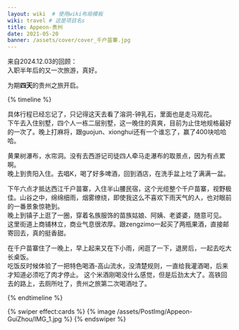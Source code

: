 ```yaml
---
layout: wiki  # 使用wiki布局模板
wiki: travel # 这是项目名s
title: Appeon-贵州
date: 2021-05-20 
banner: /assets/cover/cover_千户苗寨.jpg
---
```


来自2024.12.03的回顾：  
入职半年后的又一次旅游，真好。

为期**四天**的贵州之旅开启。

{% timeline %}

<!-- node 2021.05.20 天河潭-溶洞 -->
具体行程已经忘记了，只记得这天去看了溶洞-钟乳石，里面也是走马观花。  
下午去入住别墅，四个人一栋二层别墅，这一晚住的真爽，目前为止住地规格最好的一次了。晚上打麻将，跟guojun、xionghui还有一个谁忘了，赢了400块哈哈哈。

<!-- node 2021.05.21 黄果树瀑布 -->
黄果树瀑布，水帘洞。没有去西游记司徒四人牵马走瀑布的取景点，因为有点累啊。  
晚上到贵阳入住。去唱K，喝了好多啤酒，回到酒店，在洗手盆上吐了满满一盆。

<!-- node 2021.05.22 西江千户苗寨 -->
下午六点才抵达西江千户苗寨，入住半山腰民宿，这个光缆整个千户苗寨，视野极佳。山谷之中，绵绵细雨，烟雾缭绕，即使我这么不喜欢下雨天气的人，也对眼前的一番景象惊艳到。  
晚上到镇子上逛了一圈，穿着名族服饰的苗族姑娘、阿姨、老婆婆，随意可见。  
这里街道上商铺林立，商业气息很浓厚。跟zengzimo一起买了两瓶果酒，直接邮寄回去，真的挺香甜。

<!-- node 2021.05.23 高山流水 -->
在千户苗寨住了一晚上，早上起来又在下小雨，闲逛了一下，退房后，一起去吃大长桌饭。  
吃饭反时候体验了一把特色喝酒-高山流水，没清楚规则，一直给我灌酒喝，后来才知道必须吃了肉才停止。
这个米酒刚喝没什么感觉，但是后劲太大了。高铁回去的路上，去厕所吐了，贵州之旅第二次喝酒吐了。

{% endtimeline %}

{% swiper effect:cards %}
{% image /assets/PostImg/Appeon-GuiZhou/IMG_1.jpg %}
{% endswiper %}
